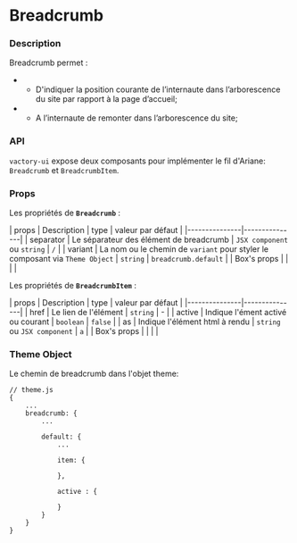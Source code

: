 # Breadcrumb

### Description
Breadcrumb permet :

- - D'indiquer la position courante de l’internaute dans l’arborescence du site par rapport à la page d’accueil;
- - A l’internaute de remonter dans l’arborescence du site;


### API

`vactory-ui` expose deux composants pour implémenter le fil d'Ariane: `Breadcrumb` et `BreadcrumbItem`.

### Props

Les propriétés de **`Breadcrumb`** :

| props         | Description   | type   | valeur par défaut   |
|---------------|---------------|
| separator         | Le séparateur des élément de breadcrumb   | `JSX component` ou `string`   | `/`   |
| variant         | La nom ou le chemin de `variant` pour styler  le composant via `Theme Object` | `string`   | `breadcrumb.default`   |
| Box's props         |    |    |    |


Les propriétés de **`BreadcrumbItem`** :

| props         | Description   | type   | valeur par défaut   |
|---------------|---------------|
| href         | Le lien de l'élément | `string`   | -   |
| active         | Indique l'ément activé ou courant | `boolean`   | `false`   |
| as         | Indique l'élément html à rendu | `string` ou `JSX component`  |  `a` |
| Box's props         |    |    |    |


### Theme Object
Le chemin de breadcrumb dans l'objet theme:
```
// theme.js
{
    ...
    breadcrumb: {
        ...

        default: {
            ...

            item: {

            },

            active : {

            }
        }
    }
}
```

